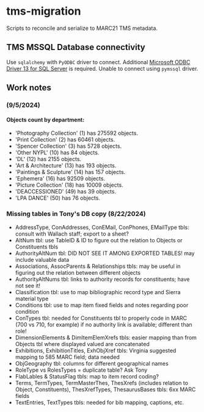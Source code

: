 # tms-migration
Scripts to reconcile and serialize to MARC21 TMS metadata.

## TMS MSSQL Database connectivity
Use `sqlalchemy` with `PyODBC` driver to connect. Additional [Microsoft ODBC Driver 13 for SQL Server](https://www.microsoft.com/en-us/download/details.aspx?id=50420) is required.
Unable to connect using `pymssql` driver.

## Work notes

### (9/5/2024)
#### Objects count by department:
+ 'Photography Collection' (1) has 275592 objects.
+ 'Print Collection' (2) has 60461 objects.
+ 'Spencer Collection' (3) has 5728 objects.
+ 'Other NYPL' (10) has 84 objects.
+ 'DL' (12) has 2155 objects.
+ 'Art & Architecture' (13) has 193 objects.
+ 'Paintings & Sculpture' (14) has 157 objects.
+ 'Ephemera' (16) has 92509 objects.
+ 'Picture Collection' (18) has 10009 objects.
+ 'DEACCESSIONED' (49) has 39 objects.
+ 'LPA DANCE' (50) has 76 objects.
### Missing tables in Tony's DB copy (8/22/2024)
+ AddressType, ConAddresses, ConEMail, ConPhones, EMailType tbls: consult with Wallach staff; export to a sheet?
+ AltNum tbl: use TableID & ID to figure out the relation to Objects or Constituents tbls
+ AuthorityAltNum tbl: DID NOT SEE IT AMONG EXPORTED TABLES! may include valuable data
+ Associations, AssocParents & Relationships tbls: may be useful in figuring out the relation between different objects
+ AuthorityAltNums tbl: links to authority records for constituents; have not see it!
+ Classification tbl: use to map bibliographic record type and Sierra material type
+ Conditions tbl: use to map item fixed fields and notes regarding poor condition
+ ConTypes tbl: needed for Constituents tbl to properly code in MARC (700 vs 710, for example) if no authority link is available; different than role!
+ DimensionElements & DimItemElemXrefs tbls: easier mapping than from Objects tbl where displayed valued are concatenated
+ Exhibitions, ExhibitionTitles, ExhObjXref tbls: Virginia suggested mapping to 585 MARC field; data needed
+ ObjGeography tbl: columns for different geographical names
+ RoleType vs RolesTypes = duplicate table? Ask Tony
+ FlabLables & StatusFlag tbls: map to item record coding?
+ Terms, TermTypes, TermMasterThes, ThesXrefs (includes relation to Object, Constituents), ThesXrefTypes, ThesaurusBases tbls: 6xx MARC fields
+ TextEntries, TextTypes tbls: needed for bib mapping, captions, etc. 